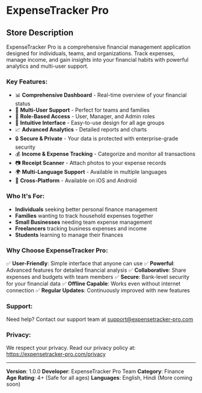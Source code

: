 # ExpenseTracker Pro

## Store Description

ExpenseTracker Pro is a comprehensive financial management application designed for individuals, teams, and organizations. Track expenses, manage income, and gain insights into your financial habits with powerful analytics and multi-user support.

### Key Features:
- 📊 **Comprehensive Dashboard** - Real-time overview of your financial status
- 👥 **Multi-User Support** - Perfect for teams and families
- 🏢 **Role-Based Access** - User, Manager, and Admin roles
- 📱 **Intuitive Interface** - Easy-to-use design for all age groups
- 📈 **Advanced Analytics** - Detailed reports and charts
- 🔒 **Secure & Private** - Your data is protected with enterprise-grade security
- 💰 **Income & Expense Tracking** - Categorize and monitor all transactions
- 📷 **Receipt Scanner** - Attach photos to your expense records
- 🌍 **Multi-Language Support** - Available in multiple languages
- 📱 **Cross-Platform** - Available on iOS and Android

### Who It's For:
- **Individuals** seeking better personal finance management
- **Families** wanting to track household expenses together
- **Small Businesses** needing team expense management
- **Freelancers** tracking business expenses and income
- **Students** learning to manage their finances

### Why Choose ExpenseTracker Pro:
✅ **User-Friendly**: Simple interface that anyone can use
✅ **Powerful**: Advanced features for detailed financial analysis
✅ **Collaborative**: Share expenses and budgets with team members
✅ **Secure**: Bank-level security for your financial data
✅ **Offline Capable**: Works even without internet connection
✅ **Regular Updates**: Continuously improved with new features

### Support:
Need help? Contact our support team at support@expensetracker-pro.com

### Privacy:
We respect your privacy. Read our privacy policy at: https://expensetracker-pro.com/privacy

---

**Version**: 1.0.0
**Developer**: ExpenseTracker Pro Team
**Category**: Finance
**Age Rating**: 4+ (Safe for all ages)
**Languages**: English, Hindi (More coming soon)
